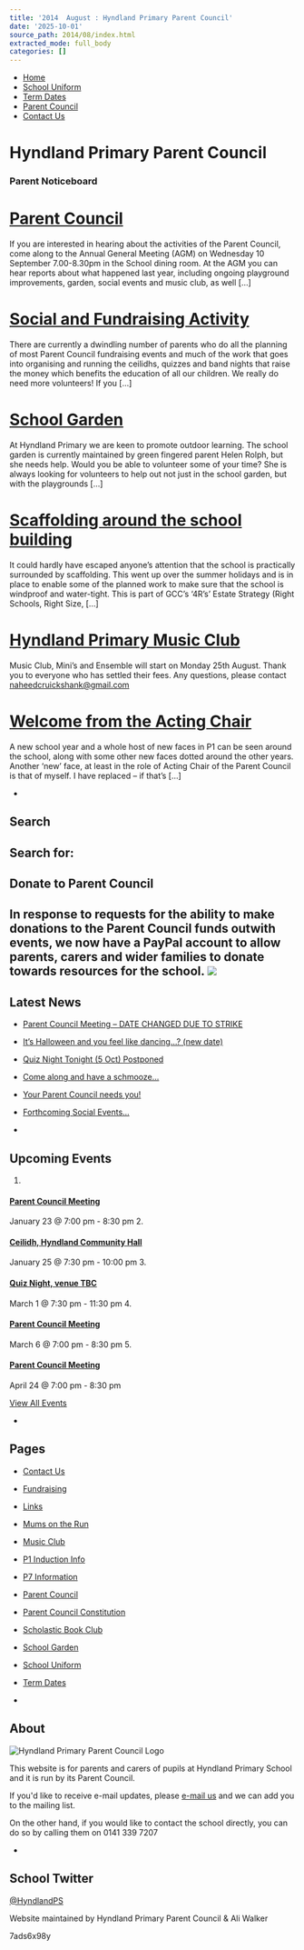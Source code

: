 ```yaml
---
title: '2014  August : Hyndland Primary Parent Council'
date: '2025-10-01'
source_path: 2014/08/index.html
extracted_mode: full_body
categories: []
---
```

- [Home](http://www.hyndlandprimaryparentcouncil.org)
- [School Uniform](school-uniform/)
- [Term Dates](term-dates/)
- [Parent Council](parent-council/)
- [Contact Us](contact-us/)

# Hyndland Primary Parent Council

### Parent Noticeboard

# [Parent Council](/news/parent-council/)

If you are interested in hearing about the activities of the Parent Council, come along to the Annual General Meeting (AGM) on Wednesday 10 September 7.00-8.30pm in the School dining room. At the AGM you can hear reports about what happened last year, including ongoing playground improvements, garden, social events and music club, as well […]

# [Social and Fundraising Activity](/news/social-and-fundraising-activity/)

There are currently a dwindling number of parents who do all the planning of most Parent Council fundraising events and much of the work that goes into organising and running the ceilidhs, quizzes and band nights that raise the money which benefits the education of all our children.&nbsp;We really do need more volunteers! If you […]

# [School Garden](/news/school-garden/)

At Hyndland Primary we are keen to promote outdoor learning. The school garden is currently maintained by green fingered parent Helen Rolph, but she needs help. Would you be able to volunteer some of your time? She is always looking for volunteers to help out not just in the school garden, but with the playgrounds […]

# [Scaffolding around the school building](/news/scaffolding-around-the-school-building/)

It could hardly have escaped anyone’s attention that the school is practically surrounded by scaffolding. This went up over the summer holidays and is in place to enable some of the planned work to make sure that the school is windproof and water-tight. This is part of GCC’s ‘4R’s’ Estate Strategy (Right Schools, Right Size, […]

# [Hyndland Primary Music Club](/news/hyndland-primary-music-club/)

Music Club, Mini’s and Ensemble will start on Monday 25th August. Thank you to everyone who has settled their fees. Any questions, please contact naheedcruickshank@gmail.com

# [Welcome from the Acting Chair](/news/welcome-from-the-acting-chair/)

A new school year and a whole host of new faces in P1 can be seen around the school, along with some other new faces dotted around the other years. Another ‘new’ face, at least in the role of Acting Chair of the Parent Council is that of myself. I have replaced – if that’s […]

- 
## Search

Search for:
- 
## Donate to Parent Council

In response to requests for the ability to make donations to the Parent Council funds outwith events, we now have a PayPal account to allow parents, carers and wider families to donate towards resources for the school. [![](https://www.paypalobjects.com/en_US/i/btn/x-click-butcc-donate.gif)](https://www.paypal.com/cgi-bin/webscr?cmd=_s-xclick&hosted_button_id=BW7E8PDGXH45Y)
- 
## Latest News

- [Parent Council Meeting – DATE CHANGED DUE TO STRIKE](/news/parent-council-meeting-date-changed-due-to-strike/)
- [It’s Halloween and you feel like dancing…? (new date)](/news/its-halloween-and-you-feel-like-dancing-new-date/)
- [Quiz Night Tonight (5 Oct) Postponed](/news/quiz-night-tonight-5-oct-postponed/)
- [Come along and have a schmooze…](/news/come-along-and-have-a-schmooze/)
- [Your Parent Council needs you!](/news/your-parent-council-needs-you-10/)
- [Forthcoming Social Events…](/news/forthcoming-social-events/)

- 
## Upcoming Events

1. 
#### [Parent Council Meeting](event/parent-council-meeting-tbc-3/)

January 23 @ 7:00 pm - 8:30 pm
2. 
#### [Ceilidh, Hyndland Community Hall](event/ceilidh/)

January 25 @ 7:30 pm - 10:00 pm
3. 
#### [Quiz Night, venue TBC](event/quiz-night-venue-tbc/)

March 1 @ 7:30 pm - 11:30 pm
4. 
#### [Parent Council Meeting](event/parent-council-meeting-tbc-4/)

March 6 @ 7:00 pm - 8:30 pm
5. 
#### [Parent Council Meeting](event/parent-council-meeting-tbc-6/)

April 24 @ 7:00 pm - 8:30 pm

[View All Events](events/)

- 
## Pages

- [Contact Us](contact-us/)
- [Fundraising](fundraising/)
- [Links](links/)
- [Mums on the Run](mums-on-the-run/)
- [Music Club](music-club/)
- [P1 Induction Info](p1-induction-info/)
- [P7 Information](p7-information/)
- [Parent Council](parent-council/)
- [Parent Council Constitution](parent-council-constitution/)
- [Scholastic Book Club](scholastic-book-club/)
- [School Garden](school-garden/)
- [School Uniform](school-uniform/)
- [Term Dates](term-dates/)

- 
## About

 ![Hyndland Primary Parent Council Logo](/assets/images/2012/02/logo.gif)

This website is for parents and carers of pupils at Hyndland Primary School and it is run by its Parent Council.

If you'd like to receive e-mail updates, please [e-mail us](mailto:enquiries@hyndlandprimaryparentcouncil.org) and we can add you to the mailing list.

On the other hand, if you would like to contact the school directly, you can do so by calling them on 0141 339 7207

- 
## School Twitter
[@HyndlandPS](https://twitter.com/HyndlandPS)

Website maintained by Hyndland Primary Parent Council & Ali Walker

7ads6x98y
